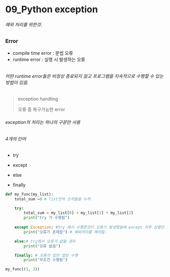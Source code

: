 # 09_Python exception



###### 예외 처리를 위한것.

### Error

- compile time error : 문법 오류
- runtime error : 실행 시 발생하는 오류

###### 

###### 어떤 runtime error들은 비정상 종료되지 않고 프로그램을 지속적으로 수행할 수 있는 방법이 있음.

> exception handling
>
> 오류 중 복구가능한 error



###### exception의 처리는 하나의 구문만 사용

###### 4개의 단어

- try

- except

- else

- finally

  

```python
def my_func(my_list):
    total_sum =0 # list안의 숫자들을 누적

    try:
        total_sum = my_list[0] + my_list[1] + my_list[2]
        print("try 가 수행됨")
        
    except Exception: #try 에서 수행한것이 오류가 발생했을때 except 이후 상황인 경우, (Exception은 모든 오류 지칭)
        print("오류가 존재함") # 예외처리를 해야함.

    else:# try에서 오류가 없을 경우
        print("오류 없음")

    finally: # 오류가 있던 없던 수행
        print("무조건 수행됨")

my_func((1, 2))
```